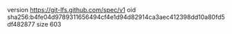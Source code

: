 version https://git-lfs.github.com/spec/v1
oid sha256:b4fe04d9789311656494cf4e1d94d82914ca3aec412398dd10a80fd5df482877
size 603
